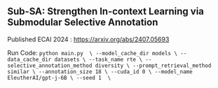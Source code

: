 ## Sub-SA: Strengthen In-context Learning via Submodular Selective Annotation

Published ECAI 2024 : https://arxiv.org/abs/2407.05693


Run Code:
	```
        python main.py  \
        --model_cache_dir models \
        --data_cache_dir datasets \
        --task_name rte \
        --selective_annotation_method diversity \
        --prompt_retrieval_method similar \
        --annotation_size 18 \
        --cuda_id 0 \
        --model_name EleutherAI/gpt-j-6B \
        --seed 1  \
	```

    
